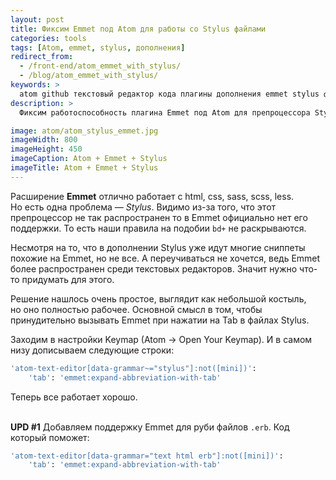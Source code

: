 ```yaml
---
layout: post
title: Фиксим Emmet под Atom для работы со Stylus файлами
categories: tools
tags: [Atom, emmet, stylus, дополнения]
redirect_from:
  - /front-end/atom_emmet_with_stylus/
  - /blog/atom_emmet_with_stylus/
keywords: >
  atom github текстовый редактор кода плагины дополнения emmet stylus фикс
description: >
  Фиксим работоспособность плагина Emmet под Atom для препроцессора Stylus.

image: atom/atom_stylus_emmet.jpg
imageWidth: 800
imageHeight: 450
imageCaption: Atom + Emmet + Stylus
imageTitle: Atom + Emmet + Stylus
---
```


Расширение **Emmet** отлично работает с html, css, sass, scss, less. Но есть одна проблема — *Stylus*. Видимо из-за того, что этот препроцессор не так распространен то в Emmet официально нет его поддержки. То есть наши правила на подобии `bd+` не раскрываются.

Несмотря на то, что в дополнении Stylus уже идут многие сниппеты похожие на Emmet, но не все. А переучиваться не хочется, ведь Emmet более распространен среди текстовых редакторов. Значит нужно что-то придумать для этого.

Решение нашлось очень простое, выглядит как небольшой костыль, но оно полностью рабочее. Основной смысл в том, чтобы принудительно вызывать Emmet при нажатии на Tab в файлах Stylus.

Заходим в настройки Keymap (Atom → Open Your Keymap). И в самом низу дописываем следующие строки:

```bash
'atom-text-editor[data-grammar~="stylus"]:not([mini])':
    'tab': 'emmet:expand-abbreviation-with-tab'
```

Теперь все работает хорошо.

<br><b>UPD #1</b> Добавляем поддержку Emmet для руби файлов `.erb`. Код который поможет:

```bash
'atom-text-editor[data-grammar="text html erb"]:not([mini])':
    'tab': 'emmet:expand-abbreviation-with-tab'
```
